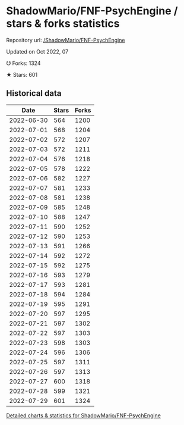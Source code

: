 # ShadowMario/FNF-PsychEngine / stars & forks statistics

Repository url: [/ShadowMario/FNF-PsychEngine](https://github.com/ShadowMario/FNF-PsychEngine)

Updated on Oct 2022, 07

☋ Forks: 1324

★ Stars: 601

## Historical data
| Date | Stars | Forks |
|------|-------|-------|
| 2022-06-30 | 564 | 1200 | 
| 2022-07-01 | 568 | 1204 | 
| 2022-07-02 | 572 | 1207 | 
| 2022-07-03 | 572 | 1211 | 
| 2022-07-04 | 576 | 1218 | 
| 2022-07-05 | 578 | 1222 | 
| 2022-07-06 | 582 | 1227 | 
| 2022-07-07 | 581 | 1233 | 
| 2022-07-08 | 581 | 1238 | 
| 2022-07-09 | 585 | 1248 | 
| 2022-07-10 | 588 | 1247 | 
| 2022-07-11 | 590 | 1252 | 
| 2022-07-12 | 590 | 1253 | 
| 2022-07-13 | 591 | 1266 | 
| 2022-07-14 | 592 | 1272 | 
| 2022-07-15 | 592 | 1275 | 
| 2022-07-16 | 593 | 1279 | 
| 2022-07-17 | 593 | 1281 | 
| 2022-07-18 | 594 | 1284 | 
| 2022-07-19 | 595 | 1291 | 
| 2022-07-20 | 597 | 1295 | 
| 2022-07-21 | 597 | 1302 | 
| 2022-07-22 | 597 | 1303 | 
| 2022-07-23 | 598 | 1303 | 
| 2022-07-24 | 596 | 1306 | 
| 2022-07-25 | 597 | 1311 | 
| 2022-07-26 | 597 | 1313 | 
| 2022-07-27 | 600 | 1318 | 
| 2022-07-28 | 599 | 1321 | 
| 2022-07-29 | 601 | 1324 | 


[Detailed charts & statistics for ShadowMario/FNF-PsychEngine](https://reviewgithub.com/rep/ShadowMario/FNF-PsychEngine)
